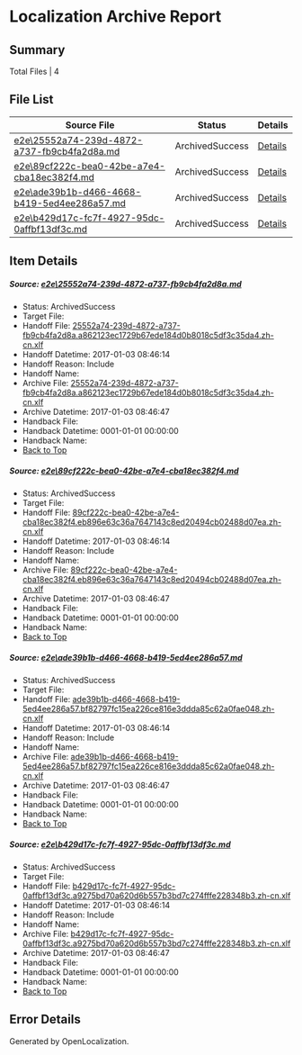 # <a name='report-top'></a> Localization Archive Report

## Summary
 Total Files | 4

## File List
 Source File | Status | Details 
 ----------- | ------ | ------- 
 [e2e\25552a74-239d-4872-a737-fb9cb4fa2d8a.md](https://github.com/OpenLocalizationTestOrg/ol-test1/blob/26272a26051add9131b4ad4a34de22a6ab4b00f6/e2e/25552a74-239d-4872-a737-fb9cb4fa2d8a.md) | ArchivedSuccess | [Details](#b364a196b6d31946bbbdfa38fb2d7722d4d679731)
 [e2e\89cf222c-bea0-42be-a7e4-cba18ec382f4.md](https://github.com/OpenLocalizationTestOrg/ol-test1/blob/26272a26051add9131b4ad4a34de22a6ab4b00f6/e2e/89cf222c-bea0-42be-a7e4-cba18ec382f4.md) | ArchivedSuccess | [Details](#11a71434431a022dc853a58badf4b58c9bb71a6a6)
 [e2e\ade39b1b-d466-4668-b419-5ed4ee286a57.md](https://github.com/OpenLocalizationTestOrg/ol-test1/blob/26272a26051add9131b4ad4a34de22a6ab4b00f6/e2e/ade39b1b-d466-4668-b419-5ed4ee286a57.md) | ArchivedSuccess | [Details](#ed65255cbf4818a65593cc9687c00cb12857b0f39)
 [e2e\b429d17c-fc7f-4927-95dc-0affbf13df3c.md](https://github.com/OpenLocalizationTestOrg/ol-test1/blob/26272a26051add9131b4ad4a34de22a6ab4b00f6/e2e/b429d17c-fc7f-4927-95dc-0affbf13df3c.md) | ArchivedSuccess | [Details](#003065d1f8c02cbf029917953b43be330cb8640110)

## Item Details
##### <a name='b364a196b6d31946bbbdfa38fb2d7722d4d679731'></a> Source: [e2e\25552a74-239d-4872-a737-fb9cb4fa2d8a.md](https://github.com/OpenLocalizationTestOrg/ol-test1/blob/26272a26051add9131b4ad4a34de22a6ab4b00f6/e2e/25552a74-239d-4872-a737-fb9cb4fa2d8a.md)
* Status: ArchivedSuccess
* Target File: 
* Handoff File: [25552a74-239d-4872-a737-fb9cb4fa2d8a.a862123ec1729b67ede184d0b8018c5df3c35da4.zh-cn.xlf](https://github.com/OpenLocalizationTestOrg/ol-test1-handoff/blob/df6d0cf5dd8287aea61c9df8934dec7c4fab0d09/ol-handoff/OpenLocalizationTestOrg/ol-test1-zhcn/ci/ht/25552a74-239d-4872-a737-fb9cb4fa2d8a.a862123ec1729b67ede184d0b8018c5df3c35da4.zh-cn.xlf)
* Handoff Datetime: 2017-01-03 08:46:14
* Handoff Reason: Include
* Handoff Name: 
* Archive File: [25552a74-239d-4872-a737-fb9cb4fa2d8a.a862123ec1729b67ede184d0b8018c5df3c35da4.zh-cn.xlf](https://github.com/OpenLocalizationTestOrg/ol-test1-handoff/blob/0ddd0c8705ed0868620f47d5829059b2e2b6aab4/ol-archive/OpenLocalizationTestOrg/ol-test1-zhcn/ci/ht/25552a74-239d-4872-a737-fb9cb4fa2d8a.a862123ec1729b67ede184d0b8018c5df3c35da4.zh-cn.xlf)
* Archive Datetime: 2017-01-03 08:46:47
* Handback File: 
* Handback Datetime: 0001-01-01 00:00:00
* Handback Name: 
* [Back to Top](#report-top)

##### <a name='11a71434431a022dc853a58badf4b58c9bb71a6a6'></a> Source: [e2e\89cf222c-bea0-42be-a7e4-cba18ec382f4.md](https://github.com/OpenLocalizationTestOrg/ol-test1/blob/26272a26051add9131b4ad4a34de22a6ab4b00f6/e2e/89cf222c-bea0-42be-a7e4-cba18ec382f4.md)
* Status: ArchivedSuccess
* Target File: 
* Handoff File: [89cf222c-bea0-42be-a7e4-cba18ec382f4.eb896e63c36a7647143c8ed20494cb02488d07ea.zh-cn.xlf](https://github.com/OpenLocalizationTestOrg/ol-test1-handoff/blob/df6d0cf5dd8287aea61c9df8934dec7c4fab0d09/ol-handoff/OpenLocalizationTestOrg/ol-test1-zhcn/ci/ht/89cf222c-bea0-42be-a7e4-cba18ec382f4.eb896e63c36a7647143c8ed20494cb02488d07ea.zh-cn.xlf)
* Handoff Datetime: 2017-01-03 08:46:14
* Handoff Reason: Include
* Handoff Name: 
* Archive File: [89cf222c-bea0-42be-a7e4-cba18ec382f4.eb896e63c36a7647143c8ed20494cb02488d07ea.zh-cn.xlf](https://github.com/OpenLocalizationTestOrg/ol-test1-handoff/blob/0ddd0c8705ed0868620f47d5829059b2e2b6aab4/ol-archive/OpenLocalizationTestOrg/ol-test1-zhcn/ci/ht/89cf222c-bea0-42be-a7e4-cba18ec382f4.eb896e63c36a7647143c8ed20494cb02488d07ea.zh-cn.xlf)
* Archive Datetime: 2017-01-03 08:46:47
* Handback File: 
* Handback Datetime: 0001-01-01 00:00:00
* Handback Name: 
* [Back to Top](#report-top)

##### <a name='ed65255cbf4818a65593cc9687c00cb12857b0f39'></a> Source: [e2e\ade39b1b-d466-4668-b419-5ed4ee286a57.md](https://github.com/OpenLocalizationTestOrg/ol-test1/blob/26272a26051add9131b4ad4a34de22a6ab4b00f6/e2e/ade39b1b-d466-4668-b419-5ed4ee286a57.md)
* Status: ArchivedSuccess
* Target File: 
* Handoff File: [ade39b1b-d466-4668-b419-5ed4ee286a57.bf82797fc15ea226ce816e3ddda85c62a0fae048.zh-cn.xlf](https://github.com/OpenLocalizationTestOrg/ol-test1-handoff/blob/df6d0cf5dd8287aea61c9df8934dec7c4fab0d09/ol-handoff/OpenLocalizationTestOrg/ol-test1-zhcn/ci/ht/ade39b1b-d466-4668-b419-5ed4ee286a57.bf82797fc15ea226ce816e3ddda85c62a0fae048.zh-cn.xlf)
* Handoff Datetime: 2017-01-03 08:46:14
* Handoff Reason: Include
* Handoff Name: 
* Archive File: [ade39b1b-d466-4668-b419-5ed4ee286a57.bf82797fc15ea226ce816e3ddda85c62a0fae048.zh-cn.xlf](https://github.com/OpenLocalizationTestOrg/ol-test1-handoff/blob/0ddd0c8705ed0868620f47d5829059b2e2b6aab4/ol-archive/OpenLocalizationTestOrg/ol-test1-zhcn/ci/ht/ade39b1b-d466-4668-b419-5ed4ee286a57.bf82797fc15ea226ce816e3ddda85c62a0fae048.zh-cn.xlf)
* Archive Datetime: 2017-01-03 08:46:47
* Handback File: 
* Handback Datetime: 0001-01-01 00:00:00
* Handback Name: 
* [Back to Top](#report-top)

##### <a name='003065d1f8c02cbf029917953b43be330cb8640110'></a> Source: [e2e\b429d17c-fc7f-4927-95dc-0affbf13df3c.md](https://github.com/OpenLocalizationTestOrg/ol-test1/blob/26272a26051add9131b4ad4a34de22a6ab4b00f6/e2e/b429d17c-fc7f-4927-95dc-0affbf13df3c.md)
* Status: ArchivedSuccess
* Target File: 
* Handoff File: [b429d17c-fc7f-4927-95dc-0affbf13df3c.a9275bd70a620d6b557b3bd7c274fffe228348b3.zh-cn.xlf](https://github.com/OpenLocalizationTestOrg/ol-test1-handoff/blob/df6d0cf5dd8287aea61c9df8934dec7c4fab0d09/ol-handoff/OpenLocalizationTestOrg/ol-test1-zhcn/ci/ht/b429d17c-fc7f-4927-95dc-0affbf13df3c.a9275bd70a620d6b557b3bd7c274fffe228348b3.zh-cn.xlf)
* Handoff Datetime: 2017-01-03 08:46:14
* Handoff Reason: Include
* Handoff Name: 
* Archive File: [b429d17c-fc7f-4927-95dc-0affbf13df3c.a9275bd70a620d6b557b3bd7c274fffe228348b3.zh-cn.xlf](https://github.com/OpenLocalizationTestOrg/ol-test1-handoff/blob/0ddd0c8705ed0868620f47d5829059b2e2b6aab4/ol-archive/OpenLocalizationTestOrg/ol-test1-zhcn/ci/ht/b429d17c-fc7f-4927-95dc-0affbf13df3c.a9275bd70a620d6b557b3bd7c274fffe228348b3.zh-cn.xlf)
* Archive Datetime: 2017-01-03 08:46:47
* Handback File: 
* Handback Datetime: 0001-01-01 00:00:00
* Handback Name: 
* [Back to Top](#report-top)


## Error Details

Generated by OpenLocalization.
